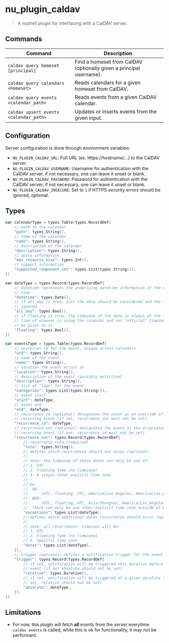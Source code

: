 # nu_plugin_caldav

> A nushell plugin for interfacing with a CalDAV server.

## Commands

| Command                                | Description                                                         |
|----------------------------------------|---------------------------------------------------------------------|
| `caldav query homeset [principal]`     | Find a homeset from CalDAV (optionally given a principal username). |
| `caldav query calendars <homeset>`     | Reads calendars for a given homeset from CalDAV.                    |
| `caldav query events <calendar_path>`  | Reads events from a given CalDAV calendar.                          |
| `caldav upsert events <calendar_path>` | Updates or inserts events from the given input.                     |

## Configuration

Server configuration is done through environment variables:

- `NU_PLUGIN_CALDAV_URL`: Full URL (ex. https://hostname/...)
  to the CalDAV server.
- `NU_PLUGIN_CALDAV_USERNAME`: Username for authentication with
  the CalDAV server, if not necessary, one can leave it unset or
  blank.
- `NU_PLUGIN_CALDAV_PASSWORD`: Password for authentication with
  the CalDAV server, if not necessary, one can leave it unset or
  blank.
- `NU_PLUGIN_CALDAV_INSECURE`: Set to `1` if HTTPS security errors
  should be ignored, optional.

## Types

```go
var calendarType = types.Table(types.RecordDef{
	// path to the calendar
	"path": types.String(),
	// name of the calendar
	"name": types.String(),
	// description of the calendar
	"description": types.String(),
	// quota information
	"max_resource_size": types.Int(),
	// support information
	"supported_component_set": types.List(types.String()),
})

var dateType = types.Record(types.RecordDef{
	// datetime represents the underlying datetime information of the date &
	// time
	"datetime": types.Date(),
	// if all_day is true, just the date should be considered and the time
	// ignored
	"all_day": types.Bool(),
	// if floating is true, the timezone of the date is always at the local
	// time of whoever is using the calendar and not "official" timezone should
	// be given to it
	"floating": types.Bool(),
})

var eventsType = types.Table(types.RecordDef{
	// universal id for the event, unique across calendars
	"uid": types.String(),
	// name of the event
	"name": types.String(),
	// location the event occurs at
	"location": types.String(),
	// description of the event (possibly multiline)
	"description": types.String(),
	// list of "tags" for the event
	"categories": types.List(types.String()),
	// event start
	"start": dateType,
	// event end
	"end": dateType,
	// recurrence_id (optional) designates the event as an override of another
	// recurring event (if set, recurrence_set must not be set)
	"recurrence_id": dateType,
	// recurrence_set (optional) designates the event as the originator of a
	// recurring event (if set, recurrence_id must not be set)
	"recurrence_set": types.Record(types.RecordDef{
		// recurrence rule (required)
		"rule": types.String(),
		// defines which recurrences should not occur (optional)
		//
		// note: the timezone of these dates can only be one of:
		// 1. UTC
		// 2. Floating time (no timezone)
		// 3. A single other explicit time zone
		//
		// Ex.
		// 	OK:
		// 		(UTC, floating, UTC, America/Los_Angeles, America/Los_Angeles)
		// 	BAD:
		// 		(UTC, floating, UTC, Asia/Shanghai, America/Los_Angeles)
		// 	There can only be one other explicit time zone outside of UTC.
		"exceptions": types.List(dateType),
		// defines which additional dates recurrences should occur (optional)
        //
		// note: all recurrences' timezone will be:
		// 1. UTC
		// 2. Floating time (no timezone)
		// 3. Specific time zone
		"dates": types.List(dateType),
	}),
	// trigger (optional) defines a notification trigger for the event
	"trigger": types.Record(types.RecordDef{
		// if set, notification will be triggered this duration before the
		// event (if set absolute should not be set)
		"relative": types.Duration(),
		// if set, notification will be triggered at a given absolute time (if
		// set, relative should not be set)
		"absolute": dateType,
	}),
})
```

## Limitations

- For now, this plugin will fetch **all** events from the server
  everytime `caldav events` is called, while this is ok for
  functionality, it may not be performant.

